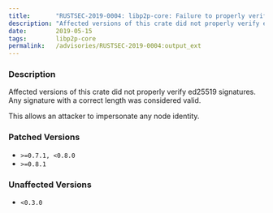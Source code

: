 ```yaml
---
title:       "RUSTSEC-2019-0004: libp2p-core: Failure to properly verify ed25519 signatures makes any signature valid"
description: "Affected versions of this crate did not properly verify ed25519 signatures. Any signature with a correct length was considered valid. This allows an attacker to impersonate any node identity."
date:        2019-05-15
tags:        libp2p-core
permalink:   /advisories/RUSTSEC-2019-0004:output_ext
---
```


### Description

Affected versions of this crate did not properly verify ed25519 signatures.
Any signature with a correct length was considered valid.

This allows an attacker to impersonate any node identity.

### Patched Versions

- `>=0.7.1, <0.8.0`
- `>=0.8.1`



### Unaffected Versions

- `<0.3.0`
